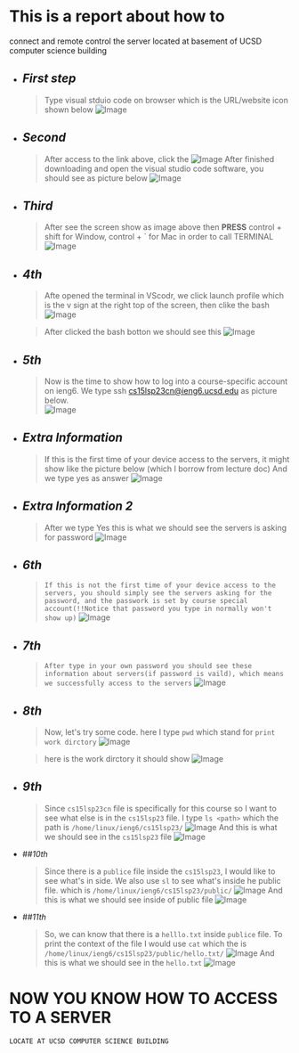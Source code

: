 # This is a report about how to 
connect and remote control the server located at basement of UCSD computer science building




* ## _First step_ 
    > Type visual stduio code on browser which is the URL/website icon shown below
![Image](https://tengfonglee.github.io/cse15l-lab-reports/1.png)




* ## _Second_ 
    > After access to the link above, click the
![Image](https://tengfonglee.github.io/cse15l-lab-reports/2.png)
After finished downloading and open the visual studio code software, you should see as picture below 
![Image](https://tengfonglee.github.io/cse15l-lab-reports/3.png)

* ## _Third_ 
     > After see the screen show as image above then **PRESS** control + shift for Window, control + ` for Mac in order to call TERMINAL
![Image](https://tengfonglee.github.io/cse15l-lab-reports/4.png)

* ## _4th_ 
    > Afte opened the terminal in VScodr, we click launch profile which is the v sign at the right top of the screen, then clike the bash 
![Image](https://tengfonglee.github.io/cse15l-lab-reports/5.png)
 
    >After clicked the bash botton we should see this
![Image](https://tengfonglee.github.io/cse15l-lab-reports/6.png)



* ## _5th_
    >Now is the time to show how to log into a course-specific account on ieng6.
    >We type ssh cs15lsp23cn@ieng6.ucsd.edu as picture below.  
![Image](https://tengfonglee.github.io/cse15l-lab-reports/7.png)



* ## _Extra Information_
    >If this is the first time of your device access to the servers, it might show like the picture below (which I borrow from lecture doc)
    >And we type yes as answer
![Image](https://tengfonglee.github.io/cse15l-lab-reports/8.1.png)

* ## _Extra Information 2_
    >After we type Yes this is what we should see the servers is asking for password
![Image](https://tengfonglee.github.io/cse15l-lab-reports/8.2.png)

* ## _6th_
    > `If this is not the first time of your device access to the servers, you should simply see the servers asking for the password, and the passwork is set by course special account(!!Notice that password you type in normally won't show up)`
![Image](https://tengfonglee.github.io/cse15l-lab-reports/8.png)

* ## _7th_
    > `After type in your own password you should see these information about servers(if password is vaild), which means we successfully access to the servers`
![Image](https://tengfonglee.github.io/cse15l-lab-reports/9.png)

* ## _8th_
    >Now, let's try some code. here I type `pwd` which stand for `print work dirctory`
![Image](https://tengfonglee.github.io/cse15l-lab-reports/10.png)

    >here is the work dirctory it should show 
![Image](https://tengfonglee.github.io/cse15l-lab-reports/11.png)

* ## _9th_
    >Since `cs15lsp23cn` file is specifically for this course so I want to see what else is in the `cs15lsp23` file. I type `ls <path>` which the path is  `/home/linux/ieng6/cs15lsp23/`
![Image](https://tengfonglee.github.io/cse15l-lab-reports/12.png)
And this is what we should see in the `cs15lsp23` file
![Image](https://tengfonglee.github.io/cse15l-lab-reports/13.png)


* ##_10th_
    >Since there is a `publice` file inside the `cs15lsp23`, I would like to see what's in side. We also use `sl` <path> to see what's inside he public file. which <path> is `/home/linux/ieng6/cs15lsp23/public/`
![Image](https://tengfonglee.github.io/cse15l-lab-reports/14.png)
And this is what we should see inside of public file
![Image](https://tengfonglee.github.io/cse15l-lab-reports/15.png)
    
* ##_11th_
    >So, we can know that there is a `helllo.txt` inside `publice` file. To print the context of the file I would use `cat` <path>
 which the <path> is `/home/linux/ieng6/cs15lsp23/public/hello.txt/`
![Image](https://tengfonglee.github.io/cse15l-lab-reports/16.png)
And this is what we should see in the `hello.txt`
![Image](https://tengfonglee.github.io/cse15l-lab-reports/17.png)

    
    
    
    
# NOW YOU KNOW HOW TO ACCESS TO A SERVER 
    LOCATE AT UCSD COMPUTER SCIENCE BUILDING


